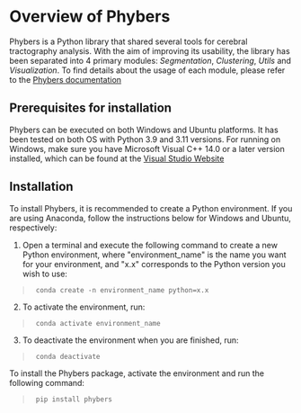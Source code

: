 # Overview of Phybers
Phybers is a Python library that shared several tools for cerebral tractography analysis. With the aim of improving its usability, the library has been separated into 4 primary modules:
*Segmentation*, *Clustering*, *Utils* and *Visualization*. To find details about the usage of each module, please refer to the [Phybers documentation][pageweb]

## Prerequisites for installation
Phybers can be executed on both Windows and Ubuntu platforms. It has been tested on both OS with Python 3.9 and 3.11 versions.
For running on Windows, make sure you have Microsoft Visual C++ 14.0 or a later version installed, which can be found at the [Visual Studio Website](https://visualstudio.microsoft.com/visual-cpp-build-tools)

## Installation
To install Phybers, it is recommended to create a Python environment. If you are using Anaconda, follow the instructions below for Windows and Ubuntu, respectively:

1. Open a terminal and execute the following command to create a new Python environment, where "environment_name" is the name you want for your environment, and "x.x" corresponds to the Python version you wish to use:

>``` conda create -n environment_name python=x.x```

2. To activate the environment, run:

>``` conda activate environment_name```

3. To deactivate the environment when you are finished, run:
   
>``` conda deactivate```

To install the Phybers package, activate the environment and run the following command:

>``` pip install phybers```


[pageweb]: <https://phybers.github.io/phybers/>
